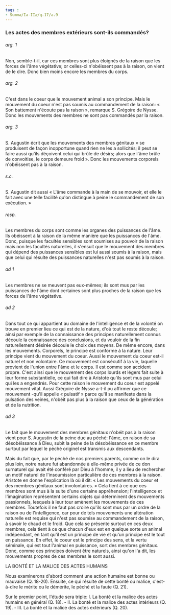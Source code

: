 ```yaml
---
tags : 
- Summa/Ia-IIæ/q.17/a.9
---
```


### Les actes des membres extérieurs sont-ils commandés?

###### arg. 1
Non, semble-t-il, car ces membres sont plus éloignés de la raison que les forces de l'âme végétative; or celles-ci n'obéissent pas à la raison, on vient de le dire. Donc bien moins encore les membres du corps. 

###### arg. 2
C'est dans le coeur que le mouvement animal a son principe. Mais le mouvement du coeur n'est pas soumis au commandement de la raison: « Son battement n'écoute pas la raison », remarque S. Grégoire de Nysse. Donc les mouvements des membres ne sont pas commandés par la raison. 

###### arg. 3
S. Augustin écrit que les mouvements des membres génitaux « se produisent de façon inopportune quand rien ne les a sollicités; il peut se faire aussi qu'ils déçoivent celui qui brûle de désirs; alors que l'âme brûle de convoitise, le corps demeure froid ». Donc les mouvements corporels n'obéissent pas à la raison. 

###### s.c.
S. Augustin dit aussi « L'âme commande à la main de se mouvoir, et elle le fait avec une telle facilité qu'on distingue à peine le commandement de son exécution. » 

###### resp.
Les membres du corps sont comme les organes des puissances de l'âme. Ils obéissent à la raison de la même manière que les puissances de l'âme. Donc, puisque les facultés sensibles sont soumises au pouvoir de la raison mais non les facultés naturelles, il s'ensuit que le mouvement des membres qui dépend des puissances sensibles est lui aussi soumis à la raison, mais que celui qui résulte des puissances naturelles n'est pas soumis à la raison. 

###### ad 1
Les membres ne se meuvent pas eux-mêmes; ils sont mus par les puissances de l'âme dont certaines sont plus proches de la raison que les forces de l'âme végétative. 

###### ad 2
Dans tout ce qui appartient au domaine de l'intelligence et de la volonté on trouve en premier lieu ce qui est de la nature, d'où tout le reste découle; ainsi par exemple de la connaissance des principes naturellement connus découle la connaissance des conclusions, et du vouloir de la fin naturellement désirée découle le choix des moyens. De même encore, dans les mouvements. Corporels, le principe est conforme à la nature. Leur principe vient du mouvement du coeur. Aussi le mouvement du coeur est-il naturel et non volontaire. Ce mouvement est consécutif à la vie, laquelle provient de l'union entre l'âme et le corps. Il est comme son accident propre. C'est ainsi que le mouvement des corps lourds et légers fait suite à leur forme substantielle, ce qui fait dire à Aristote qu'ils sont mus par celui qui les a engendrés. Pour cette raison le mouvement du coeur est appelé mouvement vital. Aussi Grégoire de Nysse a-t-il pu affirmer que ce mouvement -qu'il appelle « pulsatif » parce qu'il se manifeste dans la pulsation des veines, n'obéit pas plus à la raison que ceux de la génération et de la nutrition. 

###### ad 3
Le fait que le mouvement des membres génitaux n'obéit pas à la raison vient pour S. Augustin de la peine due au péché: l'âme, en raison de sa désobéissance à Dieu, subit la peine de la désobéissance en ce membre surtout par lequel le péché originel est transmis aux descendants. 

Mais du fait que, par le péché de nos premiers parents, comme on le dira plus loin, notre nature fut abandonnée à elle-même privée de ce don surnaturel qui avait été conféré par Dieu à l'homme, il y a lieu de rechercher un motif naturel de l'insoumission particulière de ces membres à la raison. Aristote en donne l'explication là où il dit: « Les mouvements du coeur et des membres génitaux sont involontaires. » Cela tient à ce que ces membres sont mus à la suite d'une certaine appréhension; l'intelligence et l'imagination représentent certains objets qui déterminent des mouvements passionnels, lesquels à leur tour amènent les mouvements de ces membres. Toutefois il ne faut pas croire qu'ils sont mus par un ordre de la raison ou de l'intelligence, car pour de tels mouvements une altération naturelle est requise qui n'est pas soumise au commandement de la raison, à savoir le chaud et le froid. Que cela se présente surtout en ces deux membres, cela tient à ce que chacun d'eux est en quelque sorte un animal indépendant, en tant qu'il est un principe de vie et qu'un principe est le tout en puissance. En effet, le coeur est le principe des sens, et la vertu séminale, qui est tout l'animal en puissance, sort des membres génitaux. Donc, comme ces principes doivent être naturels, ainsi qu'on l'a dit, les mouvements propres de ces membres le sont aussi. 

LA BONTÉ ET LA MALICE DES ACTES HUMAINS 

Nous examinerons d'abord comment une action humaine est bonne ou mauvaise (Q. 18-20). Ensuite, ce qui résulte de cette bonté ou malice, c'est-à-dire le mérite ou le démérite, le péché et la faute (Q. 21). 

Sur le premier point, l'étude sera triple: I. La bonté et la malice des actes humains en général (Q. 18). - II. La bonté et la malice des actes intérieurs (Q. 19). - III. La bonté et la malice des actes extérieurs (Q. 20). 

